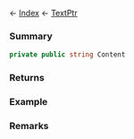 ← [Index](Api-Index) ← [TextPtr](VRage.Game.ModAPI.Ingame.Utilities.TextPtr)

### Summary

```csharp
private public string Content
```

### Returns

### Example

### Remarks

